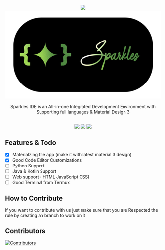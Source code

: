 <div align="center">
  <a href="https://creativecommons.org/licenses/by-nc-nd/4.0/legalcode.txt" target="_blank">
    <img src="https://mirrors.creativecommons.org/presskit/buttons/88x31/png/by-nc-sa.png" style="width: 5rem; height: auto;">
  </a>
  <br>
  <img src="bannersp.png" style="width: 45rem; height: auto;"/>
  <p>Sparkles IDE is an All-in-one Integrated Development Environment 
with Supporting full languages & Material Design 3</p>
  <br>
  <img src="https://ziadoua.github.io/m3-Markdown-Badges/badges/Android/android2.svg">
  <img src="https://m3-markdown-badges.vercel.app/stars/4/2/sparkleside/sparkles-app">
  <img src="https://m3-markdown-badges.vercel.app/issues/4/2/sparkleside/sparkles-app">
</div>

## Features &amp; Todo
- [x] Materialzing the app (make it with latest material 3 design)
- [x] Good Code Editor Customizations
- [ ] Python Support
- [ ] Java & Kotlin Support
- [ ] Web support ( HTML JavaScript CSS)
- [ ] Good Terminal from Termux
## How to Contribute
<p>If you want to contribute with us just make sure that you are Respected the rule by creating an branch to work on it </p>

## Contributors 
<a href="https://github.com/SparklesIDE/Sparkles-app/graphs/contributors">
  <img src="https://contributors-img.web.app/image?repo=SparklesIDE/Sparkles-app&max=100" alt="Contributors" width="12%"/>
</a>
